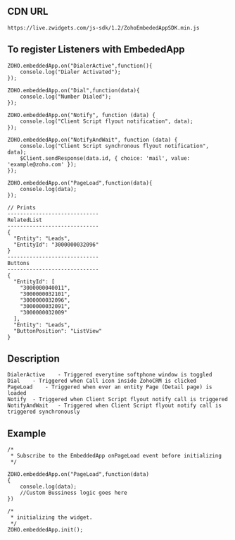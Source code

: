 CDN URL
---
	https://live.zwidgets.com/js-sdk/1.2/ZohoEmbededAppSDK.min.js

To register Listeners with EmbededApp
--

	ZOHO.embeddedApp.on("DialerActive",function(){
		console.log("Dialer Activated");
	});
	
	ZOHO.embeddedApp.on("Dial",function(data){
		console.log("Number Dialed");
	});
	
	ZOHO.embeddedApp.on("Notify", function (data) {
		console.log("Client Script flyout notification", data);
	});

	ZOHO.embeddedApp.on("NotifyAndWait", function (data) {
		console.log("Client Script synchronous flyout notification", data);
		$Client.sendResponse(data.id, { choice: 'mail', value: 'example@zoho.com' });
	});

	ZOHO.embeddedApp.on("PageLoad",function(data){
		console.log(data);
	});

	// Prints
	-----------------------------
	RelatedList
	-----------------------------
	{
	  "Entity": "Leads",
	  "EntityId": "3000000032096"
	}
	-----------------------------
	Buttons
	-----------------------------
	{
	  "EntityId": [
	    "3000000040011",
	    "3000000032101",
	    "3000000032096",
	    "3000000032091",
	    "3000000032009"
	  ],
	  "Entity": "Leads",
	  "ButtonPosition": "ListView"
	}
	
Description
--
	DialerActive	- Triggered everytime softphone window is toggled
	Dial	- Triggered when Call icon inside ZohoCRM is clicked
	PageLoad	- Triggered when ever an entity Page (Detail page) is loaded
	Notify	- Triggered when Client Script flyout notify call is triggered
	NotifyAndWait	- Triggered when Client Script flyout notify call is triggered synchronously

Example
--
	/*
	 * Subscribe to the EmbeddedApp onPageLoad event before initializing 
	 */
	 
	ZOHO.embeddedApp.on("PageLoad",function(data)
	{
		console.log(data);
		//Custom Bussiness logic goes here
	})

	/*
	 * initializing the widget.
	 */
	ZOHO.embeddedApp.init();
